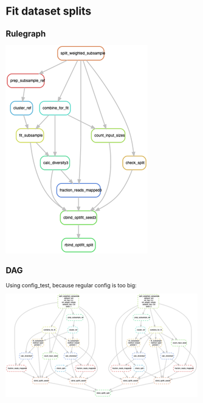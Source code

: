 # Fit dataset splits

## Rulegraph

![](../../figures/snakemake-graphs/rulegraph_fit_split.png)

## DAG

Using config_test, because regular config is too big:

![](../../figures/snakemake-graphs/dag_fit_split.png)
